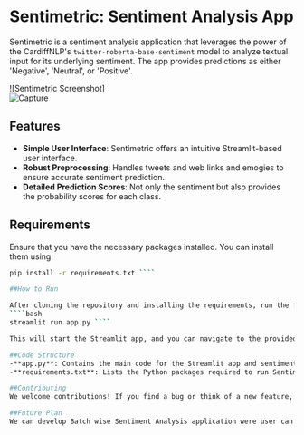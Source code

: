 # Sentimetric: Sentiment Analysis App

Sentimetric is a sentiment analysis application that leverages the power of the CardiffNLP's `twitter-roberta-base-sentiment` model to analyze textual input for its underlying sentiment. The app provides predictions as either 'Negative', 'Neutral', or 'Positive'.

![Sentimetric Screenshot]  
![Capture](https://github.com/YashAnkleshwariya/Sentimetric/assets/118588061/dabf491a-0e38-4c29-aaae-87b7f3af10ff)

## Features

- **Simple User Interface**: Sentimetric offers an intuitive Streamlit-based user interface.
- **Robust Preprocessing**: Handles tweets and web links and emogies to ensure accurate sentiment prediction.
- **Detailed Prediction Scores**: Not only the sentiment but also provides the probability scores for each class.

## Requirements

Ensure that you have the necessary packages installed. You can install them using:

```bash
pip install -r requirements.txt ````

##How to Run

After cloning the repository and installing the requirements, run the following command in your terminal:
````bash
streamlit run app.py ````

This will start the Streamlit app, and you can navigate to the provided link in your preferred web browser to access Sentimetric.

##Code Structure
-**app.py**: Contains the main code for the Streamlit app and sentiment prediction logic.
-**requirements.txt**: Lists the Python packages required to run Sentimetric.

##Contributing
We welcome contributions! If you find a bug or think of a new feature, please open an issue. We appreciate any and all feedback.

##Future Plan 
We can develop Batch wise Sentiment Analysis application were user can upload all sentiment in XML or PDF file and we can get sentiment analysis based on that.